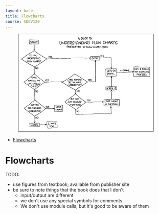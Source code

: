 ```yaml
---
layout: base
title: Flowcharts
course: SDEV120
---
```


<figure>
    <span>
        <img src="images/fun_flowchart.png" style="">
    </span>
    <figcaption>
        <a href=""></a>
    </figcaption>
</figure>

- [Flowcharts](#flowcharts)

# Flowcharts

TODO:

- use figures from textbook; available from publisher site
- be sure to note things that the book does that I don't
  - input/output are different
  - we don't use any special symbols for comments
  - We don't use module calls, but it's good to be aware of them
